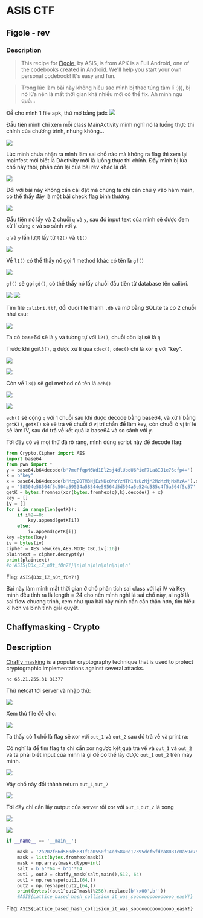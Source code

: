 # ASIS CTF

## Figole - rev
### Description
>This recipe for [Figole](https://asisctf.com/tasks/figole.apk_2b2eb4b66298cf8b30bf75115796d26fc10bcf27.txz), by ASIS, is from APK is a Full Android, one of the codebooks created in Android. We'll help you start your own personal codebook! It's easy and fun.

> Trong lúc làm bài này không hiểu sao mình bị thao túng tâm lí :))), bị nó lừa nên là mất thời gian khá nhiều mới có thể fix. Ah mình ngu quá...

Đề cho mình 1 file apk, thử mở bằng jadx
![](https://i.imgur.com/Sa4RrtX.png)

Đầu tiên mình chỉ xem mỗi class MainActivity mình nghĩ nó là luồng thực thi chính của chương trình, nhưng không...

![](https://i.imgur.com/inj3BLJ.png)

Lúc mình chưa nhận ra mình làm sai chổ nào mà không ra flag thì xem lại mainfest mới biết là DActivity mới là luồng thực thi chính. Đấy mình bị lừa chổ này thôi, phần còn lại của bài rev khác là dễ.

![](https://i.imgur.com/t17VruY.png)

Đối với bài này không cần cài đặt mà chúng ta chỉ cần chú ý vào hàm main, có thể thấy đây là một bài check flag bình thường.

![](https://i.imgur.com/FQFW5Cj.png)

Đầu tiên nó lấy và 2 chuỗi `q` và `y`, sau đó input text của mình sẽ được đem xử lí cùng `q` và so sánh với `y`.

`q` và `y` lần lượt lấy từ `l2()` và `l1()`

![](https://i.imgur.com/B7jMMvf.png)

Về `l1()` có thể thấy nó gọi 1 method khác có tên là `gf()`

![](https://i.imgur.com/xRPyKTR.png)

`gf()` sẽ gọi `gd()`, có thể thấy nó lấy chuỗi đầu tiên từ database tên calibri.

![](https://i.imgur.com/qNbJK6D.png)
![](https://i.imgur.com/qM7CObh.png)

Tìm file `calibri.ttf`, đổi đuôi file thành `.db` và mở bằng SQLite ta có 2 chuỗi như sau:

![](https://i.imgur.com/8DlD8vd.png)

Ta có base64 sẽ là `y` và tương tự với `l2()`, chuỗi còn lại sẽ là `q`

Trước khi gọi`l3()`, q được xử lí qua `cdec()`, `cdec()` chỉ là xor `q` với "key".

![](https://i.imgur.com/IJaT54x.png)

![](https://i.imgur.com/AzIwJhu.png)

Còn về `l3()` sẽ gọi method có tên là `ech()`

![](https://i.imgur.com/HC04O3n.png)

![](https://i.imgur.com/9wjoBeZ.png)

`ech()` sẽ cộng `q` với 1 chuỗi sau khi được decode bằng base64, và xử lí bằng `getK()`, `getK()` sẽ sẽ trả về chuỗi ở vị trí chẳn để làm key, còn chuỗi ở vị trí lẻ sẽ làm IV, sau đó trả về kết quả là base64 và so sánh với y.

Tới đây có vẻ mọi thứ đã rõ ràng, mình dùng script này để decode flag:

```python
from Crypto.Cipher import AES
import base64
from pwn import *
y = base64.b64decode(b'7mePfqpM6Wd1El2sj4dlUboU6PieF7La8IJ1e76cfp4=')
k = b"key"
x = base64.b64decode(b'Mzg2OTM3NjEzNDc0MzYzMTM1MzUzMjM2MzMzMjMxMzA=').decode()
q = '58504e58564f5d504a59534a58544e59564d5d504a5e524d585c4f5a564f5c57'
getK = bytes.fromhex(xor(bytes.fromhex(q),k).decode() + x)
key = []
iv = []
for i in range(len(getK)):
    if i%2==0:
        key.append(getK[i])
    else:
        iv.append(getK[i])
key =bytes(key)
iv = bytes(iv)
cipher = AES.new(key,AES.MODE_CBC,iv[:16])
plaintext = cipher.decrypt(y)
print(plaintext)
#b'ASIS{D3x_iZ_n0t_fOn7!}\n\n\n\n\n\n\n\n\n\n'
```
Flag: `ASIS{D3x_iZ_n0t_fOn7!}`

Bài này làm mình mất thời gian ở chổ phân tích sai class với lại IV và Key  mình đều tính ra là length = 24 cho nên mình nghĩ là sai chổ này, ai ngờ là sai flow chương trình, xem như qua bài này mình cần cẩn thận hơn, tìm hiểu kĩ hơn và bình tĩnh giải quyết.

## Chaffymasking - Crypto

## Description

[Chaffy masking](https://asisctf.com/tasks/chaffymasking_ee328d22852581d833c4792c61b8735ae140d81b.txz) is a popular cryptography technique that is used to protect cryptographic implementations against several attacks.

    nc 65.21.255.31 31377

Thử netcat tới server và nhập thử:

![](https://i.imgur.com/cUmfmuV.png)

Xem thử file đề cho:

![](https://i.imgur.com/WXxpnDz.png)

Ta thấy có 1 chổ là flag sẽ xor với `out_1` và `out_2` sau đó trả về và print ra:

Có nghĩ là để tìm flag ta chỉ cần xor ngược kết quả trả về và `out_1` và `out_2` và ta phải biết input của mình là gì để có thể lấy được `out_1` `out_2` trên máy mình.

![](https://i.imgur.com/qg3hzDg.png)

Vậy chổ này đổi thành return `out_1`,`out_2`

![](https://i.imgur.com/DwlInXi.png)

Tới đây chỉ cần lấy output của server rồi xor với `out_1`,`out_2` là xong

![](https://i.imgur.com/GSQefld.png)

![](https://i.imgur.com/mn2Cfpl.png)
```python
if __name__ == '__main__':

	mask = '2a202f66d560d5831f1a0550f14ed5840e17395dcf5fdca8081c0a59c75fdd98052c0f41f15bd5843400095ac143db98041c095ac143db98042c0354dd75958a'
	mask = list(bytes.fromhex(mask))
	mask = np.array(mask,dtype=int)
	salt = b'a'*64 + b'b'*64
	out1 , out2 = chaffy_mask(salt,main(),512, 64)
	out1 = np.reshape(out1,(64,))
	out2 = np.reshape(out2,(64,))
	print(bytes((out1^out2^mask)%256).replace(b'\x00',b''))
    #ASIS{Lattice_based_hash_collision_it_was_sooooooooooooooo_easY!}
```

Flag: `ASIS{Lattice_based_hash_collision_it_was_sooooooooooooooo_easY!}`
